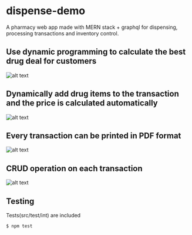 # dispense-demo
A pharmacy web app made with MERN stack + graphql  for dispensing, processing transactions and inventory control.

## Use dynamic programming to calculate the best drug deal for customers 
![alt text](DP.gif)
## Dynamically add drug items to the transaction and the price is calculated automatically
![alt text](https://firebasestorage.googleapis.com/v0/b/quotation-b50b3.appspot.com/o/newTransaction.PNG?alt=media&token=91cb2eae-4fc3-4266-a1dc-98b3f9ca90dc)
## Every transaction can be printed in PDF format 
![alt text](https://firebasestorage.googleapis.com/v0/b/quotation-b50b3.appspot.com/o/printTransaction.PNG?alt=media&token=ba9e0f06-1950-432b-9c03-a7434049d1c6)
## CRUD operation on each transaction
![alt text](https://firebasestorage.googleapis.com/v0/b/quotation-b50b3.appspot.com/o/transaction.PNG?alt=media&token=8238a723-901c-4e6e-ad4d-56dae4036339)
## Testing
Tests(src/test/int) are included
```
$ npm test
```
